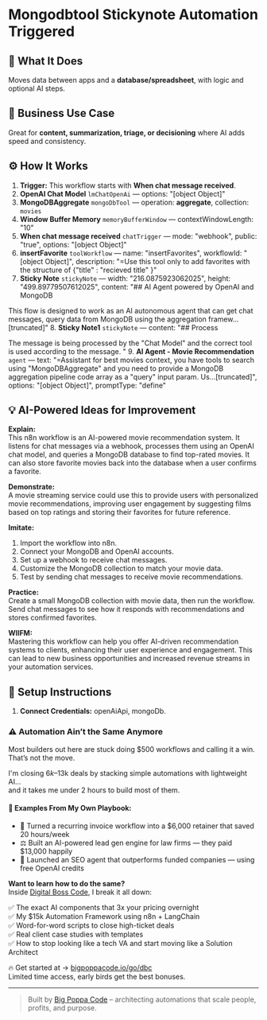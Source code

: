 # Mongodbtool Stickynote Automation Triggered
  ## 🚀 What It Does
  Moves data between apps and a **database/spreadsheet**, with logic and optional AI steps.
  
  ## 💼 Business Use Case
  Great for **content, summarization, triage, or decisioning** where AI adds speed and consistency.
  
  ## ⚙️ How It Works
  1. **Trigger:** This workflow starts with **When chat message received**.
  2. **OpenAI Chat Model** `lmChatOpenAi` — options: "[object Object]"
3. **MongoDBAggregate** `mongoDbTool` — operation: **aggregate**, collection: `movies`
4. **Window Buffer Memory** `memoryBufferWindow` — contextWindowLength: "10"
5. **When chat message received** `chatTrigger` — mode: "webhook", public: "true", options: "[object Object]"
6. **insertFavorite** `toolWorkflow` — name: "insertFavorites", workflowId: "[object Object]", description: "=Use this tool only to add favorites with the structure of {"title" : "recieved title" }"
7. **Sticky Note** `stickyNote` — width: "216.0875923062025", height: "499.89779507612025", content: "## AI Agent powered by OpenAI and MongoDB 

This flow is designed to work as an AI autonomous agent that can get chat messages, query data from MongoDB using the aggregation framew…[truncated]"
8. **Sticky Note1** `stickyNote` — content: "## Process

The message is being processed by the "Chat Model" and the correct tool is used according to the message. "
9. **AI Agent - Movie Recommendation** `agent` — text: "=Assistant for best movies context, you have tools to search using "MongoDBAggregate" and you need to provide a MongoDB aggregation pipeline code array as a "query" input param. Us…[truncated]", options: "[object Object]", promptType: "define"
  
  ## 💡 AI-Powered Ideas for Improvement
  **Explain:**  
This n8n workflow is an AI-powered movie recommendation system. It listens for chat messages via a webhook, processes them using an OpenAI chat model, and queries a MongoDB database to find top-rated movies. It can also store favorite movies back into the database when a user confirms a favorite.

**Demonstrate:**  
A movie streaming service could use this to provide users with personalized movie recommendations, improving user engagement by suggesting films based on top ratings and storing their favorites for future reference.

**Imitate:**  
1. Import the workflow into n8n.
2. Connect your MongoDB and OpenAI accounts.
3. Set up a webhook to receive chat messages.
4. Customize the MongoDB collection to match your movie data.
5. Test by sending chat messages to receive movie recommendations.

**Practice:**  
Create a small MongoDB collection with movie data, then run the workflow. Send chat messages to see how it responds with recommendations and stores confirmed favorites.

**WIIFM:**  
Mastering this workflow can help you offer AI-driven recommendation systems to clients, enhancing their user experience and engagement. This can lead to new business opportunities and increased revenue streams in your automation services.
  
  ## 🔧 Setup Instructions
  1. **Connect Credentials:** openAiApi, mongoDb.
  
### ⚠️ Automation Ain’t the Same Anymore

Most builders out here are stuck doing $500 workflows and calling it a win.  
That’s not the move.  

I'm closing $6k–$13k deals by stacking simple automations with lightweight AI...  
and it takes me under 2 hours to build most of them.

#### 🧠 Examples From My Own Playbook:
- 🔁 Turned a recurring invoice workflow into a $6,000 retainer that saved 20 hours/week  
- ⚖️ Built an AI-powered lead gen engine for law firms — they paid $13,000 happily  
- 🚀 Launched an SEO agent that outperforms funded companies — using free OpenAI credits  

**Want to learn how to do the same?**  
Inside [Digital Boss Code](https://bigpoppacode.io/go/dbc), I break it all down:

✅ The exact AI components that 3x your pricing overnight  
✅ My $15k Automation Framework using n8n + LangChain  
✅ Word-for-word scripts to close high-ticket deals  
✅ Real client case studies with templates  
✅ How to stop looking like a tech VA and start moving like a Solution Architect  

🔥 Get started at → [bigpoppacode.io/go/dbc](https://bigpoppacode.io/go/dbc)  
Limited time access, early birds get the best bonuses.

---
> Built by [Big Poppa Code](https://bigpoppacode.io) – architecting automations that scale people, profits, and purpose.
  